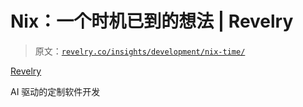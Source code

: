 # Nix：一个时机已到的想法 | Revelry

> 原文：[`revelry.co/insights/development/nix-time/`](https://revelry.co/insights/development/nix-time/)

[](/)

[Revelry](https://revelry.co/)

AI 驱动的定制软件开发
